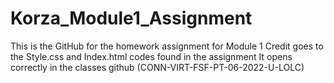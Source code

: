 # Korza_Module1_Assignment
This is the GitHub for the homework assignment for Module 1
Credit goes to the Style.css and Index.html codes found in the assignment
It opens correctly in the classes github (CONN-VIRT-FSF-PT-06-2022-U-LOLC)
